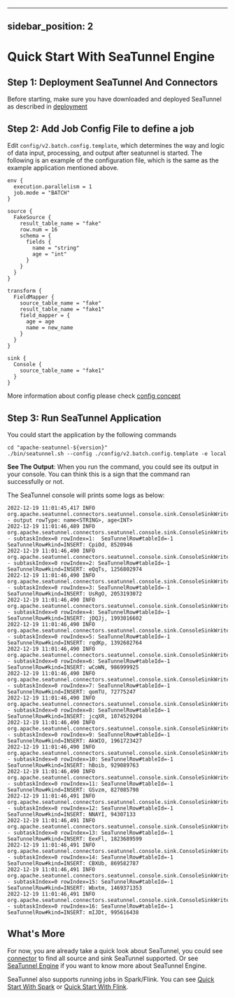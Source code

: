 ---

sidebar_position: 2
-------------------

# Quick Start With SeaTunnel Engine

## Step 1: Deployment SeaTunnel And Connectors

Before starting, make sure you have downloaded and deployed SeaTunnel as described in [deployment](deployment.md)

## Step 2: Add Job Config File to define a job

Edit `config/v2.batch.config.template`, which determines the way and logic of data input, processing, and output after seatunnel is started.
The following is an example of the configuration file, which is the same as the example application mentioned above.

```hocon
env {
  execution.parallelism = 1
  job.mode = "BATCH"
}

source {
  FakeSource {
    result_table_name = "fake"
    row.num = 16
    schema = {
      fields {
        name = "string"
        age = "int"
      }
    }
  }
}

transform {
  FieldMapper {
    source_table_name = "fake"
    result_table_name = "fake1"
    field_mapper = {
      age = age
      name = new_name
    }
  }
}

sink {
  Console {
    source_table_name = "fake1"
  }
}

```

More information about config please check [config concept](../../concept/config.md)

## Step 3: Run SeaTunnel Application

You could start the application by the following commands

```shell
cd "apache-seatunnel-${version}"
./bin/seatunnel.sh --config ./config/v2.batch.config.template -e local

```

**See The Output**: When you run the command, you could see its output in your console. You can think this
is a sign that the command ran successfully or not.

The SeaTunnel console will prints some logs as below:

```shell
2022-12-19 11:01:45,417 INFO  org.apache.seatunnel.connectors.seatunnel.console.sink.ConsoleSinkWriter - output rowType: name<STRING>, age<INT>
2022-12-19 11:01:46,489 INFO  org.apache.seatunnel.connectors.seatunnel.console.sink.ConsoleSinkWriter - subtaskIndex=0 rowIndex=1:  SeaTunnelRow#tableId=-1 SeaTunnelRow#kind=INSERT: CpiOd, 8520946
2022-12-19 11:01:46,490 INFO  org.apache.seatunnel.connectors.seatunnel.console.sink.ConsoleSinkWriter - subtaskIndex=0 rowIndex=2: SeaTunnelRow#tableId=-1 SeaTunnelRow#kind=INSERT: eQqTs, 1256802974
2022-12-19 11:01:46,490 INFO  org.apache.seatunnel.connectors.seatunnel.console.sink.ConsoleSinkWriter - subtaskIndex=0 rowIndex=3: SeaTunnelRow#tableId=-1 SeaTunnelRow#kind=INSERT: UsRgO, 2053193072
2022-12-19 11:01:46,490 INFO  org.apache.seatunnel.connectors.seatunnel.console.sink.ConsoleSinkWriter - subtaskIndex=0 rowIndex=4: SeaTunnelRow#tableId=-1 SeaTunnelRow#kind=INSERT: jDQJj, 1993016602
2022-12-19 11:01:46,490 INFO  org.apache.seatunnel.connectors.seatunnel.console.sink.ConsoleSinkWriter - subtaskIndex=0 rowIndex=5: SeaTunnelRow#tableId=-1 SeaTunnelRow#kind=INSERT: rqdKp, 1392682764
2022-12-19 11:01:46,490 INFO  org.apache.seatunnel.connectors.seatunnel.console.sink.ConsoleSinkWriter - subtaskIndex=0 rowIndex=6: SeaTunnelRow#tableId=-1 SeaTunnelRow#kind=INSERT: wCoWN, 986999925
2022-12-19 11:01:46,490 INFO  org.apache.seatunnel.connectors.seatunnel.console.sink.ConsoleSinkWriter - subtaskIndex=0 rowIndex=7: SeaTunnelRow#tableId=-1 SeaTunnelRow#kind=INSERT: qomTU, 72775247
2022-12-19 11:01:46,490 INFO  org.apache.seatunnel.connectors.seatunnel.console.sink.ConsoleSinkWriter - subtaskIndex=0 rowIndex=8: SeaTunnelRow#tableId=-1 SeaTunnelRow#kind=INSERT: jcqXR, 1074529204
2022-12-19 11:01:46,490 INFO  org.apache.seatunnel.connectors.seatunnel.console.sink.ConsoleSinkWriter - subtaskIndex=0 rowIndex=9: SeaTunnelRow#tableId=-1 SeaTunnelRow#kind=INSERT: AkWIO, 1961723427
2022-12-19 11:01:46,490 INFO  org.apache.seatunnel.connectors.seatunnel.console.sink.ConsoleSinkWriter - subtaskIndex=0 rowIndex=10: SeaTunnelRow#tableId=-1 SeaTunnelRow#kind=INSERT: hBoib, 929089763
2022-12-19 11:01:46,490 INFO  org.apache.seatunnel.connectors.seatunnel.console.sink.ConsoleSinkWriter - subtaskIndex=0 rowIndex=11: SeaTunnelRow#tableId=-1 SeaTunnelRow#kind=INSERT: GSvzm, 827085798
2022-12-19 11:01:46,491 INFO  org.apache.seatunnel.connectors.seatunnel.console.sink.ConsoleSinkWriter - subtaskIndex=0 rowIndex=12: SeaTunnelRow#tableId=-1 SeaTunnelRow#kind=INSERT: NNAYI, 94307133
2022-12-19 11:01:46,491 INFO  org.apache.seatunnel.connectors.seatunnel.console.sink.ConsoleSinkWriter - subtaskIndex=0 rowIndex=13: SeaTunnelRow#tableId=-1 SeaTunnelRow#kind=INSERT: EexFl, 1823689599
2022-12-19 11:01:46,491 INFO  org.apache.seatunnel.connectors.seatunnel.console.sink.ConsoleSinkWriter - subtaskIndex=0 rowIndex=14: SeaTunnelRow#tableId=-1 SeaTunnelRow#kind=INSERT: CBXUb, 869582787
2022-12-19 11:01:46,491 INFO  org.apache.seatunnel.connectors.seatunnel.console.sink.ConsoleSinkWriter - subtaskIndex=0 rowIndex=15: SeaTunnelRow#tableId=-1 SeaTunnelRow#kind=INSERT: Wbxtm, 1469371353
2022-12-19 11:01:46,491 INFO  org.apache.seatunnel.connectors.seatunnel.console.sink.ConsoleSinkWriter - subtaskIndex=0 rowIndex=16: SeaTunnelRow#tableId=-1 SeaTunnelRow#kind=INSERT: mIJDt, 995616438
```

## What's More

For now, you are already take a quick look about SeaTunnel, you could see [connector](../../connector-v2/source/FakeSource.md) to find all
source and sink SeaTunnel supported. Or see [SeaTunnel Engine](../../seatunnel-engine/about.md) if you want to know more about SeaTunnel Engine.

SeaTunnel also supports running jobs in Spark/Flink. You can see [Quick Start With Spark](quick-start-spark.md) or [Quick Start With Flink](quick-start-flink.md).
